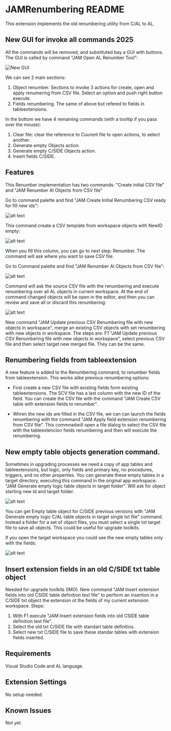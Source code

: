 # JAMRenumbering README

This extension implements the old renumbering utility from C/AL to AL.

## New GUI for invoke all commands 2025

All the commands will be removed, and substituted bay a GUI with buttons. The GUI is called by command "JAM Open AL Renumber Tool":

![New GUI](https://github.com/JalmarazMartn/ALRenumbering/blob/master/images/NewGUI.gif?raw=true)

We can see 2 main sections:

1. Object renumber. Sections to invoke 3 actions for create, open and apply renumering from CSV file. Select an option and push right button execute.
2. Fields renumbering. The same of above but refered to fields in tableextensions.

In the bottom we have 4 remaining commands (with a tooltip if you pass over the mouse):

1. Clear file: clear the reference to Cuurent file to open actions, to select another.
2. Generate empty Objects action.
3. Generate empty C/SIDE Objects action.
4. Insert fields C/SIDE.

## Features

This Renumber implementation has two commands: "Create initial CSV file" and "JAM Renumber Al Objects from CSV file"

Go to command palette and find "JAM Create Initial Renumbering CSV ready for fill new ids":

![alt text](https://github.com/JalmarazMartn/ALRenumbering/blob/master/images/CreateFile.gif?raw=true)

This command create a CSV template from workspace objects with NewID empty:

![alt text](https://github.com/JalmarazMartn/ALRenumbering/blob/master/images/EditExcel.gif?raw=true)

When you fill this column, you can go to next step: Renumber. The command will ask where you want to save CSV file.

Go to Command palette and find "JAM Renumber Al Objects from CSV file":

![alt text](https://github.com/JalmarazMartn/ALRenumbering/blob/master/images/Renum.gif?raw=true)

Command will ask the source CSV file with the renumbering and execute renumbering over all AL objects in current workspace. At the end of command changed objects will be open in the editor, and then you can review and save all or discard this renumbering:

![alt text](https://github.com/JalmarazMartn/ALRenumbering/blob/master/images/SaveAll.png?raw=true)

New command "JAM Update previous CSV Renumbering file with new objects in workspace", merge an existing CSV objects with set renumbering with new objects in workspace. The steps are: F1 "JAM Update previous CSV Renumbering file with new objects in workspace", select previous CSV file and then select target new merged file. They can be the same.

## Renumbering fields from tableextension

A new feature is added to the Renumbering command, to renumber fields from tableextension. This works alike previous renumbering options:

- First create a new CSV file with existing fields form existing tableextensions. The SCV file has a last column with the new ID of the field. You can create the CSV file with the command "JAM Create CSV table with extension fields to renumber".

- Whren the new ids are filled in the CSV file, we can can launch the fields renumbering with the command "JAM Apply field extension renumbering from CSV file". This commnadwill open a file dialog to select the CSV file with the tableextencion fields renumbering and then will execute the renumbering.

## New empty table objects generation command.

Sometimes in upgrading processes we need a copy of app tables and tableextensions, but logic, only fields and primary key, no procedures, triggers, and no other properties. You can generate these empty tables in a target directory, executing this command in the original app workspace: "JAM Generate empty logic table objects in target folder". Will ask for  object starting new Id and target folder.

![alt text](https://github.com/JalmarazMartn/ALRenumbering/blob/master/images/EmptyObj.gif?raw=true)

You can get Empty table object for C/SIDE previous versions with "JAM Generate empty logic C/AL table objects in target single txt file" command. Instead a folder for a set of object files, you must select a single txt target file to save all objects. This could be useful for upgrade toolkits.

If you open the target workspace you could see the new empty tables only with the fields:

![alt text](https://github.com/JalmarazMartn/ALRenumbering/blob/master/images/EmptyObj.png?raw=true)

## Insert extension fields in an old C/SIDE txt table object

Needed for upgrade toolkits (IMO). New command "JAM Insert extension fields into old CSIDE table definition text file" to perform an insertion in a C/SIDE txt object the extension ot the fields of my current extension workspace. Steps:

1. With F1 execute "JAM Insert extension fields into old CSIDE table definition text file".
2. Select the old txt C/SIDE file with standart table definitios.
3. Select new txt C/SIDE file to save these standar tables with extension fields inserted.

## Requirements

Visual Studio Code and AL language.

## Extension Settings

No setup needed.

## Known Issues

Not yet.
